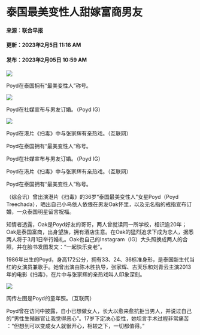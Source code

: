 # 泰国最美变性人甜嫁富商男友

#### 来源：联合早报  
#### 更新：2023年2月5日 11:16 AM  
#### 发布：2023年2月05日 10:59 AM  

![](https://static.zaobao.com.sg/s3fs-public/styles/article_large_full/public/2023-02/p.jpg?VersionId=hIk2u7Qfqsjp2b8lHPbwIsX4Hjap6XJy&itok=nD_D7yrQ)

Poyd在泰国拥有“最美变性人”称号。

![](https://static.zaobao.com.sg/s3fs-public/styles/article_large_full/public/2023-02/328333944_557828633066102_6304319936670507186_n.jpg?VersionId=f_252_4C0s4wVLa_oNWqJu.hpO8ANM_q&h=33df1570&itok=HIE8whn8)

Poyd在社媒宣布与男友订婚。（Poyd IG）

![](https://static.zaobao.com.sg/s3fs-public/styles/article_large_full/public/2023-02/p2.png?VersionId=p4S0nrTjwKQ_FQitNHuUGhLdczdp4ilq&itok=xvOIyHGB)

Poyd在港片《扫毒》中与张家辉有亲热戏。（互联网）

Poyd在泰国拥有“最美变性人”称号。

Poyd在社媒宣布与男友订婚。（Poyd IG）

Poyd在港片《扫毒》中与张家辉有亲热戏。（互联网）

Poyd在泰国拥有“最美变性人”称号。

（综合讯）曾出演港片《扫毒》的36岁“泰国最美变性人”女星Poyd（Poyd Treechada），晒出自己小鸟依人依偎在男友Oak怀里，以及无名指的戒指宣布订婚，一众泰国明星留言祝福。

知情者透露，Oak是Poyd好友的哥哥，两人曾就读同一所学校，相识逾20年；Oak是泰国富商，出身望族，拥有酒店生意。在Oak的猛烈追求下成为恋人，据悉两人将于3月1日举行婚礼。Oak也自己的Instagram（IG）大头照换成两人的合照，并在脸书发图发文：“一起快乐变老”。

1986年出生的Poyd，身高172公分，拥有33、24、36标准身形，是泰国新生代当红的女演员兼歌手。她曾出演由陈木胜执导，张家辉、古天乐和刘青云主演2013年的电影《扫毒》，在片中与张家辉的亲热戏叫人印象深刻。

![](https://static.zaobao.com.sg/s3fs-public/2023-02/p3.png?VersionId=9DGCEqKCKNzDaNskc17sVq0pClKtqXAv)

网传左图是Poyd的童年照。（互联网）

Poyd曾在访问中披露，自小已想做女人，长大以愈来愈抗拒当男人，并说过自己的“男性生殖器官让我觉得恶心”。17岁下定决心变性，她坦言手术过程非常痛苦︰“但想到可以变成女人就很开心，相较之下，一切都值得。”
<!-- tcd_original_link https://www.zaobao.com.sg/entertainment/story20230205-1359893 -->
